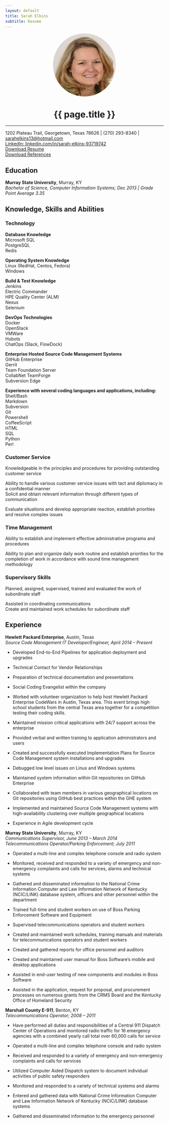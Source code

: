 ```yaml
---
layout: default
title: Sarah Elkins
subtitle: Resume
---
```


<img align="middle" src="./assets/images/HeadShot.jpg" alt="Sarah Elkins" style="border-radius:50%; display:block; margin:auto;" width="200" height="200">  

<h1 align="center">{{ page.title }}</h1>  

***  
1202 Plateau Trail, Georgetown, Texas 78626 | (270) 293-8340 | sarahelkins13@hotmail.com   
[LinkedIn: linkedin.com/in/sarah-elkins-93719742](linkedin.com/in/sarah-elkins-93719742)  
[Download Resume](/documents/SarahElkinsResume.docx)  
[Download References](/documents/SarahElkinsReferences.docx)

## Education
__Murray State University__, Murray, KY  
_Bachelor of Science, Computer Information Systems; Dec 2013 | Grade Point Average 3.35_  

## Knowledge, Skills and Abilities
### Technology  
__Database Knowledge__  
    Microsoft SQL  
    PostgreSQL  
    Redis  

__Operating System Knowledge__   
    Linux (RedHat, Centos, Fedora)  
    Windows    

__Build & Test Knowledge__  
    Jenkins  
    Electric Commander  
    HPE Quality Center (ALM)  
    Nexus  
    Selenium  

__DevOps Technologies__  
    Docker  
    OpenStack  
    VMWare  
    Hubots  
    ChatOps (Slack, FlowDock)  

__Enterprise Hosted Source Code Management Systems__   
    GitHub Enterprise  
    Gerrit  
    Team Foundation Server  
    CollabNet TeamForge  
    Subversion Edge  

__Experience with several coding languages and applications, including:__  
    Shell/Bash  
    Markdown  
    Subversion  
    Git  
    Powershell  
    CoffeeScript  
    HTML  
    SQL  
    Python  
    Perl  

### Customer Service
  Knowledgeable in the principles and procedures for providing outstanding customer service  

  Ability to handle various customer service issues with tact and diplomacy in a confidential manner  
  Solicit and obtain relevant information through different types of communication  

  Evaluate situations and develop appropriate reaction, establish priorities and resolve complex issues  

### Time Management
  Ability to establish and implement effective administrative programs and procedures  

  Ability to plan and organize daily work routine and establish priorities for the completion of work in accordance with sound time management methodology  

### Supervisory Skills
  Planned, assigned, supervised, trained and evaluated the work of subordinate staff  

  Assisted in coordinating communications  
  Create and maintained work schedules for subordinate staff  

## Experience  
__Hewlett Packard Enterprise__, Austin, Texas  
_Source Code Management IT Developer/Engineer, April 2014 – Present_  
  * Developed End-to-End Pipelines for application deployment and upgrades  

  *	Technical Contact for Vendor Relationships  

  *	Preparation of technical documentation and presentations  

  *	Social Coding Evangelist within the company  

  *	Worked with volunteer organization to help host Hewlett Packard Enterprise CodeWars in Austin, Texas area.  This event brings high school students from the central Texas area together for a competition testing their coding skills.  

  *	Maintained mission critical applications with 24/7 support across the enterprise  

  *	Provided verbal and written training to application administrators and users  

  *	Created and successfully executed Implementation Plans for Source Code Management system installations and upgrades  

  *	Debugged low level issues on Linux and Windows systems   

  *	Maintained system information within Git repositories on GitHub Enterprise  

  *	Collaborated with team members in various geographical locations on Git repositories using GitHub best practices within the GHE system  

  *	Implemented and maintained Source Code Management systems with high-availability clustering over multiple geographical locations  

  *	Experience in Agile development cycle   

__Murray State University__, Murray, KY  
_Communications Supervisor, June 2013 – March 2014_  
_Telecommunications Operator/Parking Enforcement; July 2011_  
  * Operated a multi-line and complex telephone console and radio system

  * Monitored, received and responded to a variety of emergency and non-emergency complaints and calls for services, alarms and technical systems   

  *	Gathered and disseminated information to the National Crime Information Computer and Law Information Network of Kentucky (NCIC/LINK) database system, officers and other personnel within the department

  *	Trained full-time and student workers on use of Boss Parking Enforcement Software and Equipment

  *	Supervised telecommunications operators and student workers

  *	Created and maintained work schedules, training manuals and materials for telecommunications operators and student workers

  *	Created and gathered reports for office personnel and auditors

  *	Created and maintained user manual for Boss Software’s mobile and desktop applications

  *	Assisted in end-user testing of new components and modules in Boss Software

  *	Assisted in the application, request for proposal, and procurement processes on numerous grants from the CRMS Board and the Kentucky Office of Homeland Security

__Marshall County E-911__, Benton, KY  
_Telecommunications Operator; 2008 – 2011_  
  *	Have performed all duties and responsibilities of a Central 911 Dispatch Center of Operations and monitored radio traffic for 16 emergency agencies with a combined yearly call total over 60,000 calls for service

  *	Operated a multi-line and complex telephone console and radio system

  *	Received and responded to a variety of emergency and non-emergency complaints and calls for services

  *	Utilized Computer Aided Dispatch system to document individual activities of public safety responders

  *	Monitored and responded to a variety of technical systems and alarms

  *	Entered and gathered data with National Crime Information Computer and Law Information Network of Kentucky (NCIC/LINK) database systems

  *	Gathered and disseminated information to the emergency personnel
